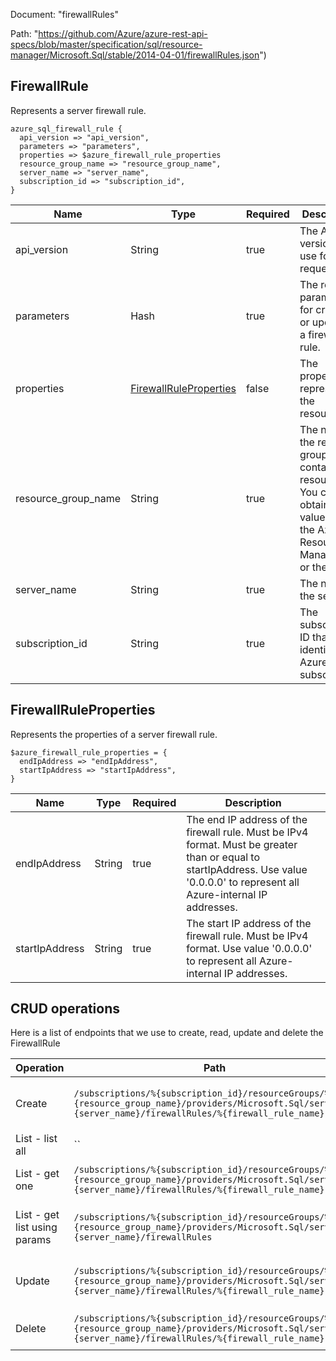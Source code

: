 Document: "firewallRules"


Path: "https://github.com/Azure/azure-rest-api-specs/blob/master/specification/sql/resource-manager/Microsoft.Sql/stable/2014-04-01/firewallRules.json")

## FirewallRule

Represents a server firewall rule.

```puppet
azure_sql_firewall_rule {
  api_version => "api_version",
  parameters => "parameters",
  properties => $azure_firewall_rule_properties
  resource_group_name => "resource_group_name",
  server_name => "server_name",
  subscription_id => "subscription_id",
}
```

| Name        | Type           | Required       | Description       |
| ------------- | ------------- | ------------- | ------------- |
|api_version | String | true | The API version to use for the request. |
|parameters | Hash | true | The required parameters for creating or updating a firewall rule. |
|properties | [FirewallRuleProperties](#firewallruleproperties) | false | The properties representing the resource. |
|resource_group_name | String | true | The name of the resource group that contains the resource. You can obtain this value from the Azure Resource Manager API or the portal. |
|server_name | String | true | The name of the server. |
|subscription_id | String | true | The subscription ID that identifies an Azure subscription. |
        
## FirewallRuleProperties

Represents the properties of a server firewall rule.

```puppet
$azure_firewall_rule_properties = {
  endIpAddress => "endIpAddress",
  startIpAddress => "startIpAddress",
}
```

| Name        | Type           | Required       | Description       |
| ------------- | ------------- | ------------- | ------------- |
|endIpAddress | String | true | The end IP address of the firewall rule. Must be IPv4 format. Must be greater than or equal to startIpAddress. Use value '0.0.0.0' to represent all Azure-internal IP addresses. |
|startIpAddress | String | true | The start IP address of the firewall rule. Must be IPv4 format. Use value '0.0.0.0' to represent all Azure-internal IP addresses. |



## CRUD operations

Here is a list of endpoints that we use to create, read, update and delete the FirewallRule

| Operation | Path | Verb | Description | OperationID |
| ------------- | ------------- | ------------- | ------------- | ------------- |
|Create|`/subscriptions/%{subscription_id}/resourceGroups/%{resource_group_name}/providers/Microsoft.Sql/servers/%{server_name}/firewallRules/%{firewall_rule_name}`|Put|Creates or updates a firewall rule.|FirewallRules_CreateOrUpdate|
|List - list all|``||||
|List - get one|`/subscriptions/%{subscription_id}/resourceGroups/%{resource_group_name}/providers/Microsoft.Sql/servers/%{server_name}/firewallRules/%{firewall_rule_name}`|Get|Gets a firewall rule.|FirewallRules_Get|
|List - get list using params|`/subscriptions/%{subscription_id}/resourceGroups/%{resource_group_name}/providers/Microsoft.Sql/servers/%{server_name}/firewallRules`|Get|Returns a list of firewall rules.|FirewallRules_ListByServer|
|Update|`/subscriptions/%{subscription_id}/resourceGroups/%{resource_group_name}/providers/Microsoft.Sql/servers/%{server_name}/firewallRules/%{firewall_rule_name}`|Put|Creates or updates a firewall rule.|FirewallRules_CreateOrUpdate|
|Delete|`/subscriptions/%{subscription_id}/resourceGroups/%{resource_group_name}/providers/Microsoft.Sql/servers/%{server_name}/firewallRules/%{firewall_rule_name}`|Delete|Deletes a firewall rule.|FirewallRules_Delete|
